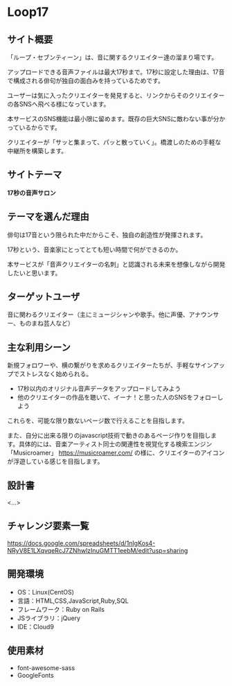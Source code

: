 # Loop17

## サイト概要
「ループ・セブンティーン」は、音に関するクリエイター達の溜まり場です。

アップロードできる音声ファイルは最大17秒まで。17秒に設定した理由は、17音で構成される俳句が独自の面白みを持っているためです。

ユーザーは気に入ったクリエイターを発見すると、リンクからそのクリエイターの各SNSへ飛べる様になっています。

本サービスのSNS機能は最小限に留めます。既存の巨大SNSに敵わない事が分かっているからです。

クリエイターが「サッと集まって、パッと散っていく」。橋渡しのための手軽な中継所を構築します。

## サイトテーマ
**17秒の音声サロン**

## テーマを選んだ理由
俳句は17音という限られた中だからこそ、独自の創造性が発揮されます。

17秒という、音楽家にとってとても短い時間で何ができるのか。

本サービスが「音声クリエイターの名刺」と認識される未来を想像しながら開発したいと思います。

## ターゲットユーザ
音に関わるクリエイター（主にミュージシャンや歌手。他に声優、アナウンサー、ものまね芸人など）

## 主な利用シーン
新規フォロワーや、横の繋がりを求めるクリエイターたちが、手軽なサインアップでストレスなく始められる。

- 17秒以内のオリジナル音声データをアップロードしてみよう
- 他のクリエイターの作品を聴いて、イーナ！と思った人のSNSをフォローしよう

これらを、可能な限り数ないページ数で行えることを目指します。

また、自分に出来る限りのjavascript技術で動きのあるページ作りを目指します。具体的には、音楽アーティスト同士の関連性を視覚化する検索エンジン「Musicroamer」 https://musicroamer.com/ の様に、クリエイターのアイコンが浮遊している感じを目指します。

## 設計書
<...>

## チャレンジ要素一覧
https://docs.google.com/spreadsheets/d/1nIgKos4-NRyV8E1LXqvqeRcJ7ZNhwlzInuGMTT1eebM/edit?usp=sharing

## 開発環境
- OS：Linux(CentOS)
- 言語：HTML,CSS,JavaScript,Ruby,SQL
- フレームワーク：Ruby on Rails
- JSライブラリ：jQuery
- IDE：Cloud9

## 使用素材
- font-awesome-sass
- GoogleFonts